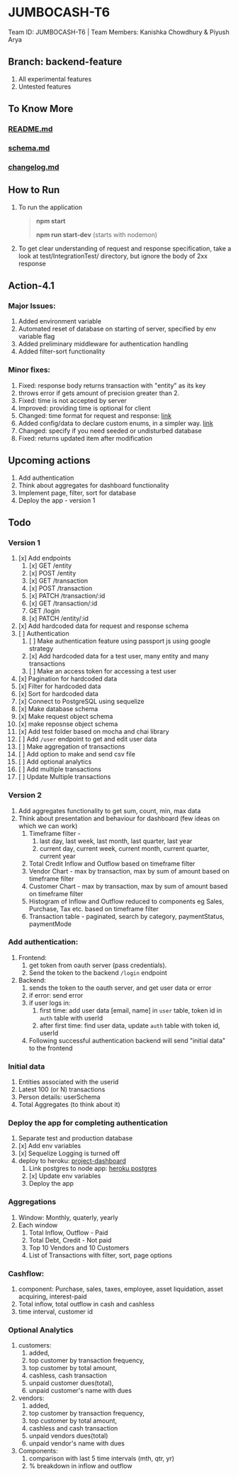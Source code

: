 # JUMBOCASH-T6
Team ID: JUMBOCASH-T6 | Team Members: Kanishka Chowdhury &amp; Piyush Arya

## Branch: backend-feature
1. All experimental features
2. Untested features

## To Know More
### [README.md](#)
### [schema.md](schema.md)
### [changelog.md](changelog.md)

## How to Run
1. To run the application
   > **npm start**
   > 
   > **npm run start-dev** (starts with nodemon)
2. To get clear understanding of request and response specification, take a look at test/IntegrationTest/ directory, but ignore the body of 2xx response

## Action-4.1
### Major Issues:
1. Added environment variable
2. Automated reset of database on starting of server, specified by env variable flag
3. Added preliminary middleware for authentication handling
4. Added filter-sort functionality
### Minor fixes:
1. Fixed: response body returns transaction with "entity" as its key
2. throws error if gets amount of precision greater than 2.
3. Fixed: time is not accepted by server
4. Improved: providing time is optional for client
5. Changed: time format for request and response: [link](schema.md)
6. Added config/data to declare custom enums, in a simpler way. [link](config/data.js)
7. Changed: specify if you need seeded or undisturbed database
8. Fixed: returns updated item after modification


## Upcoming actions
1. Add authentication
2. Think about aggregates for dashboard functionality
3. Implement page, filter, sort for database
4. Deploy the app - version 1

## Todo
### Version 1
1. [x] Add endpoints
   1. [x] GET /entity
   2. [x] POST /entity
   3. [x] GET /transaction
   4. [x] POST /transaction
   5. [x] PATCH /transaction/:id
   6. [x] GET /transaction/:id
   7.  GET /login
   8. [x] PATCH /entity/:id
2. [x] Add hardcoded data for request and response schema
3. [ ] Authentication
   1. [ ] Make authentication feature using passport js using google strategy
   2. [x] Add hardcoded data for a test user, many entity and many transactions
   3. [ ] Make an access token for accessing a test user
4. [x] Pagination for hardcoded data
5. [x] Filter for hardcoded data
6. [x] Sort for hardcoded data
7. [x] Connect to PostgreSQL using sequelize
8. [x] Make database schema
9.  [x] Make request object schema
10. [x] make reposnse object schema
11. [x] Add test folder based on mocha and chai library
12. [ ] Add `/user` endpoint to get and edit user data
13. [ ] Make aggregation of transactions
14. [ ] Add option to make and send csv file
15. [ ] Add optional analytics
16. [ ] Add multiple transactions
17. [ ] Update Multiple transactions

### Version 2
1. Add aggregates functionality to get sum, count, min, max data
2. Think about presentation and behaviour for dashboard (few ideas on which we can work)
   1. Timeframe filter - 
      1. last day, last week, last month, last quarter, last year
      2. current day, current week, current month, current quarter, current year
   1. Total Credit Inflow and Outflow based on timeframe filter
   2. Vendor Chart - max by transaction, max by sum of amount based on timeframe filter
   3. Customer Chart - max by transaction, max by sum of amount based on timeframe filter
   4. Histogram of Inflow and Outflow reduced to components eg Sales, Purchase, Tax etc. based on timeframe filter
   5. Transaction table - paginated, search by category, paymentStatus, paymentMode

### Add authentication:
1. Frontend:
   1. get token from oauth server (pass credentials).
   2. Send the token to the backend `/login` endpoint
2. Backend:
   1. sends the token to the oauth server, and get user data or error
   2. if error: send error
   3. if user logs in: 
      1. first time: add user data [email, name] in `user` table, token id in `auth` table with userId
      2. after first time: find user data, update `auth` table with token id, userId
   4. Following successful authentication backend will send "initial data" to the frontend

### Initial data
1. Entities associated with the userid
2. Latest 100 (or N) transactions
3. Person details: userSchema
4. Total Aggregates (to think about it)

### Deploy the app for completing authentication
1. Separate test and production database
2. [x] Add env variables
3. [x] Sequelize Logging is turned off
4. deploy to heroku: [project-dashboard](https://dashboard.heroku.com/apps/jumbocash-dev/deploy/heroku-git)
   1. Link postgres to node app: [heroku postgres](https://devcenter.heroku.com/articles/heroku-postgresql)
   2. [x] Update env variables
   3. Deploy the app
   
### Aggregations
1. Window: Monthly, quaterly, yearly
2. Each window
   1. Total Inflow, Outflow - Paid
   2. Total Debt, Credit - Not paid
   3. Top 10 Vendors and 10 Customers
   4. List of Transactions with filter, sort, page options

### Cashflow:
1. component: Purchase, sales, taxes, employee, asset liquidation, asset acquiring, interest-paid
2. Total inflow, total outflow in cash and cashless
3. time interval, customer id

### Optional Analytics
1. customers: 
   1. added, 
   2. top customer by transaction frequency, 
   3. top customer by total amount, 
   4. cashless, cash transaction
   5. unpaid customer dues(total),
   6. unpaid customer's name with dues
2. vendors: 
   1. added, 
   2. top customer by transaction frequency, 
   3. top customer by total amount, 
   4. cashless and cash transaction
   5. unpaid vendors dues(total)
   6. unpaid vendor's name with dues
3. Components: 
   1. comparison with last 5 time intervals (mth, qtr, yr)
   2. % breakdown in inflow and outflow